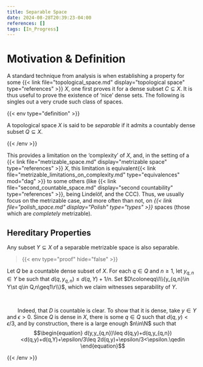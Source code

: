 ```yaml
---
title: Separable Space
date: 2024-08-28T20:39:23-04:00
references: []
tags: [In_Progress]
---
```


# Motivation & Definition

A standard technique from analysis is when establishing a property for some {{< link file="topological_space.md" display="topological space" type="references" >}} $X$, one first proves it for a dense subset $C\subseteq X$. It is thus useful to prove the existence of ‘nice’ dense sets. The following is singles out a very crude such class of spaces.

{{< env type="definition" >}}

A topological space $X$ is said to be *separable* if it admits a countably dense subset $Q\subseteq X$.

{{< /env >}}

This provides a limitation on the ‘complexity’ of $X$, and, in the setting of a {{< link file="metrizable_space.md" display="metrizable space" type="references" >}} $X$, this limitation is equivalent{{< link file="metrizable_limitations_on_complexity.md" type="equivalences" mod="dag" >}} to some others (like {{< link file="second_countable_space.md" display="second countability" type="references" >}}, being Lindelöf, and the CCC). Thus, we usually focus on the metrizable case, and more often than not, on *{{< link file="polish_space.md" display="Polish" type="types" >}}* spaces (those which are *completely* metrizable).

<div class="space"></div>

## Hereditary Properties

Any subset $Y\subseteq X$ of a separable metrizable space is also separable.

>{{< env type="proof" hide="false" >}}

Let $Q$ be a countable dense subset of $X$. For each $q\in Q$ and $n\geq1$, let $y_{q,n}\in Y$ be such that $d(q,y_{q,n})\leq d(q,Y)+1/n$. Set $D\coloneqq\l\\{y_{q,n}\in Y\st q\in Q,n\geq1\r\\}$, which we claim witnesses separability of $Y$.

<br>

&emsp;&emsp;Indeed, that $D$ is countable is clear. To show that it is dense, take $y\in Y$ and $\epsilon>0$. Since $Q$ is dense in $X$, there is some $q\in Q$ such that $d(q,y)<\epsilon/3$, and by construction, there is a large enough $n\in\N$ such that
$$\begin{equation}
    d(y,y_{q,n})\leq d(q,y)+d(q,y_{q,n})<d(q,y)+d(q,Y)+\epsilon/3\leq 2d(q,y)+\epsilon/3<\epsilon.\qedin
\end{equation}$$

{{< /env >}}
